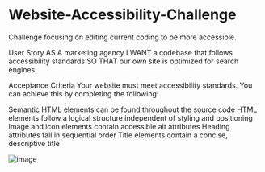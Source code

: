 # Website-Accessibility-Challenge
Challenge focusing on editing current coding to be more accessible.

User Story
AS A marketing agency
I WANT a codebase that follows accessibility standards
SO THAT our own site is optimized for search engines

Acceptance Criteria
Your website must meet accessibility standards. You can achieve this by completing the following:

Semantic HTML elements can be found throughout the source code
HTML elements follow a logical structure independent of styling and positioning
Image and icon elements contain accessible alt attributes
Heading attributes fall in sequential order
Title elements contain a concise, descriptive title

![image](https://github.com/TamsinLloyd99/Website-Accessibility-Challenge/assets/152029548/6fe10a55-ec98-4452-92b3-3f466f6fc45c)

